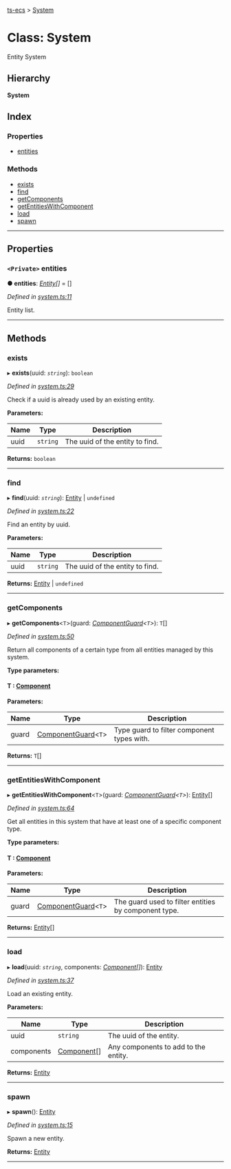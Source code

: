 [ts-ecs](../README.md) > [System](../classes/system.md)

# Class: System

Entity System

## Hierarchy

**System**

## Index

### Properties

* [entities](system.md#entities)

### Methods

* [exists](system.md#exists)
* [find](system.md#find)
* [getComponents](system.md#getcomponents)
* [getEntitiesWithComponent](system.md#getentitieswithcomponent)
* [load](system.md#load)
* [spawn](system.md#spawn)

---

## Properties

<a id="entities"></a>

### `<Private>` entities

**● entities**: *[Entity](entity.md)[]* =  []

*Defined in [system.ts:11](https://github.com/envis10n/ts-ecs/blob/34df4af/src/system.ts#L11)*

Entity list.

___

## Methods

<a id="exists"></a>

###  exists

▸ **exists**(uuid: *`string`*): `boolean`

*Defined in [system.ts:29](https://github.com/envis10n/ts-ecs/blob/34df4af/src/system.ts#L29)*

Check if a uuid is already used by an existing entity.

**Parameters:**

| Name | Type | Description |
| ------ | ------ | ------ |
| uuid | `string` |  The uuid of the entity to find. |

**Returns:** `boolean`

___
<a id="find"></a>

###  find

▸ **find**(uuid: *`string`*): [Entity](entity.md) \| `undefined`

*Defined in [system.ts:22](https://github.com/envis10n/ts-ecs/blob/34df4af/src/system.ts#L22)*

Find an entity by uuid.

**Parameters:**

| Name | Type | Description |
| ------ | ------ | ------ |
| uuid | `string` |  The uuid of the entity to find. |

**Returns:** [Entity](entity.md) \| `undefined`

___
<a id="getcomponents"></a>

###  getComponents

▸ **getComponents**<`T`>(guard: *[ComponentGuard](../#componentguard)<`T`>*): `T`[]

*Defined in [system.ts:50](https://github.com/envis10n/ts-ecs/blob/34df4af/src/system.ts#L50)*

Return all components of a certain type from all entities managed by this system.

**Type parameters:**

#### T :  [Component](component.md)
**Parameters:**

| Name | Type | Description |
| ------ | ------ | ------ |
| guard | [ComponentGuard](../#componentguard)<`T`> |  Type guard to filter component types with. |

**Returns:** `T`[]

___
<a id="getentitieswithcomponent"></a>

###  getEntitiesWithComponent

▸ **getEntitiesWithComponent**<`T`>(guard: *[ComponentGuard](../#componentguard)<`T`>*): [Entity](entity.md)[]

*Defined in [system.ts:64](https://github.com/envis10n/ts-ecs/blob/34df4af/src/system.ts#L64)*

Get all entities in this system that have at least one of a specific component type.

**Type parameters:**

#### T :  [Component](component.md)
**Parameters:**

| Name | Type | Description |
| ------ | ------ | ------ |
| guard | [ComponentGuard](../#componentguard)<`T`> |  The guard used to filter entities by component type. |

**Returns:** [Entity](entity.md)[]

___
<a id="load"></a>

###  load

▸ **load**(uuid: *`string`*, components: *[Component](component.md)[]*): [Entity](entity.md)

*Defined in [system.ts:37](https://github.com/envis10n/ts-ecs/blob/34df4af/src/system.ts#L37)*

Load an existing entity.

**Parameters:**

| Name | Type | Description |
| ------ | ------ | ------ |
| uuid | `string` |  The uuid of the entity. |
| components | [Component](component.md)[] |  Any components to add to the entity. |

**Returns:** [Entity](entity.md)

___
<a id="spawn"></a>

###  spawn

▸ **spawn**(): [Entity](entity.md)

*Defined in [system.ts:15](https://github.com/envis10n/ts-ecs/blob/34df4af/src/system.ts#L15)*

Spawn a new entity.

**Returns:** [Entity](entity.md)

___

